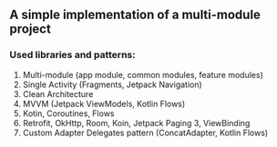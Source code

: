 ## A simple implementation of a multi-module project

### Used libraries and patterns:

1. Multi-module (app module, common modules, feature modules)
2. Single Activity (Fragments, Jetpack Navigation)
3. Clean Architecture
4. MVVM (Jetpack ViewModels, Kotlin Flows)
5. Kotin, Coroutines, Flows
6. Retrofit, OkHttp, Room, Koin, Jetpack Paging 3, ViewBinding
7. Custom Adapter Delegates pattern (ConcatAdapter, Kotlin Flows)